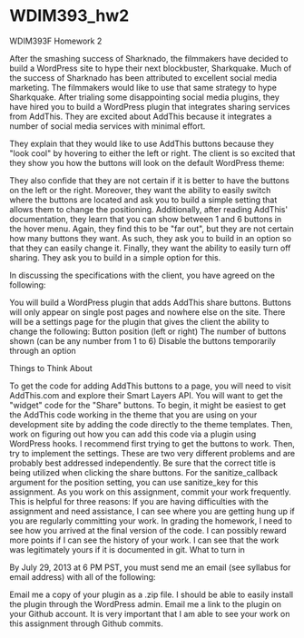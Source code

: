WDIM393_hw2
===========

WDIM393F Homework 2

After the smashing success of Sharknado, the filmmakers have decided to build a WordPress site to hype their next blockbuster, Sharkquake. Much of the success of Sharknado has been attributed to excellent social media marketing. The filmmakers would like to use that same strategy to hype Sharkquake. After trialing some disappointing social media plugins, they have hired you to build a WordPress plugin that integrates sharing services from AddThis. They are excited about AddThis because it integrates a number of social media services with minimal effort.

They explain that they would like to use AddThis buttons because they "look cool" by hovering to either the left or right. The client is so excited that they show you how the buttons will look on the default WordPress theme:



They also confide that they are not certain if it is better to have the buttons on the left or the right. Moreover, they want the ability to easily switch where the buttons are located and ask you to build a simple setting that allows them to change the positioning. Additionally, after reading AddThis' documentation, they learn that you can show between 1 and 6 buttons in the hover menu. Again, they find this to be "far out", but they are not certain how many buttons they want. As such, they ask you to build in an option so that they can easily change it. Finally, they want the ability to easily turn off sharing. They ask you to build in a simple option for this.

In discussing the specifications with the client, you have agreed on the following:

You will build a WordPress plugin that adds AddThis share buttons.
Buttons will only appear on single post pages and nowhere else on the site.
There will be a settings page for the plugin that gives the client the ability to change the following:
Button position (left or right)
The number of buttons shown (can be any number from 1 to 6)
Disable the buttons temporarily through an option


Things to Think About

To get the code for adding AddThis buttons to a page, you will need to visit AddThis.com and explore their Smart Layers API. You will want to get the "widget" code for the "Share" buttons.
To begin, it might be easiest to get the AddThis code working in the theme that you are using on your development site by adding the code directly to the theme templates. Then, work on figuring out how you can add this code via a plugin using WordPress hooks.
I recommend first trying to get the buttons to work. Then, try to implement the settings. These are two very different problems and are probably best addressed independently.
Be sure that the correct title is being utilized when clicking the share buttons.
For the sanitize_callback argument for the position setting, you can use sanitize_key for this assignment.
As you work on this assignment, commit your work frequently. This is helpful for three reasons:
If you are having difficulties with the assignment and need assistance, I can see where you are getting hung up if you are regularly committing your work.
In grading the homework, I need to see how you arrived at the final version of the code. I can possibly reward more points if I can see the history of your work.
I can see that the work was legitimately yours if it is documented in git.
What to turn in

By July 29, 2013 at 6 PM PST, you must send me an email (see syllabus for email address) with all of the following:

Email me a copy of your plugin as a .zip file. I should be able to easily install the plugin through the WordPress admin.
Email me a link to the plugin on your Github account. It is very important that I am able to see your work on this assignment through Github commits.

